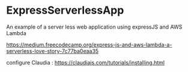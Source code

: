 # ExpressServerlessApp
An example of a server less web application using expressJS and AWS Lambda

https://medium.freecodecamp.org/express-js-and-aws-lambda-a-serverless-love-story-7c77ba0eaa35

configure Claudia :
https://claudiajs.com/tutorials/installing.html
